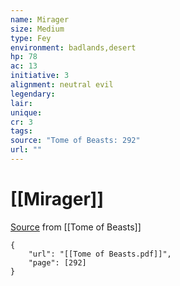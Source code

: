 ```yaml
---
name: Mirager
size: Medium
type: Fey
environment: badlands,desert
hp: 78
ac: 13
initiative: 3
alignment: neutral evil
legendary: 
lair: 
unique: 
cr: 3
tags: 
source: "Tome of Beasts: 292"
url: ""
---
```

# [[Mirager]]

[Source](zotero://open-pdf/library/items/ULEQWHJM?page=292) from [[Tome of Beasts]]

```pdf
{
	"url": "[[Tome of Beasts.pdf]]",
	"page": [292]
}
```


